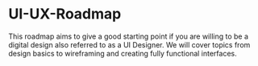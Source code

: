 # UI-UX-Roadmap
This roadmap aims to give a good starting point if you are willing to be a digital design also referred to as a UI Designer. We will cover topics from design basics to wireframing and creating fully functional interfaces.
